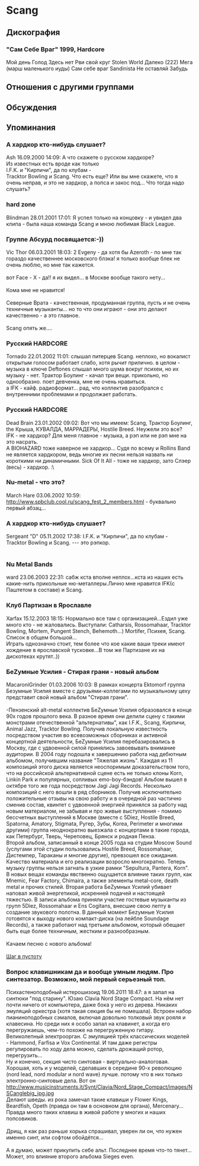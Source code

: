 # Scang



## Дискография

### "Сам Себе Враг" 1999, Hardcore

Мой день
Голод
Здесь нет
Рви свой круг
Stolen World
Далеко (222)
Мега (марш маленького иуды)
Сам себе враг
Sandinista
Не оставляй
Забудь



## Отношения с другими группами


## Обсуждения


## Упоминания

### А хардкор кто-нибудь слушает?

Ash 16.09.2000 14:09:
А что скажете о русском хардкоре?<BR>Из известных есть вроде как только<BR>I.F.K. и "Кирпичи", да по клубам -<BR>Tracktor Bowling и Scang.  Что есть еще? Или вы мне скажете, что я очень неправ, и это не хардкор, а попса и закос под... Что тогда надо слушать?

### hard zone

Blindman 28.01.2001 17:01:
Я успел только на концовку - и увидел два клипа - была наша команда Scang и мною любимая Black League.

### Группе Абсурд посвящается:-))

Vic Thor 06.03.2001 18:03:
2 Evgeny - да хотя бы Azeroth - по мне так гораздо качественнее московского блэка! я только вообще блек не очень люблю, но мне так кажется.<BR><BR>вот Face - X - да!! я их видел... в Москве вообще такого нету...<BR><BR>Кома мне не нравится!<BR><BR>Северные Врата - качественная, продуманная группа, пусть и не очень техничные музыканты... но то что они играют - они это делают качественно - а это главное.<BR><BR>Scang опять же....

### Русский HARDCORE

Tornado 22.01.2002 11:01:
слышал питерцев Scang. неплохо, но вокалист открытым голосом работает слабо, хотя рычит прилично. в целом - музыка в ключе Deftones слышал много шума вокруг психеи, но их музыку - нет. Трактор Боулинг - качал три вещи. прикольно, но однообразно. поет девченка, мне не очень нравиться.<BR>а IFK - кайф. радиоформат... рад, что коллектив разобрался с внутренними проблемами и продолжает работать.

### Русский HARDCORE

Dead Brain 23.01.2002 09:02:
Вот что мы имеем: Scang, Трактор Боулинг, the Крыша, КУВАЛДА, МАРРАДЕРЫ, Hostile Breed. Неужели это все?<BR>IFK - не хардкор? Для меня главное - музыка, а рэп или не рэп мне на это насрать.<BR>А BIOHAZARD тоже наверное не хардкор... Судя по всему и Rollins Band не является хардкором, ведь многие их песни нельзя назвать ни короткими ни динамичными. Sick Of It All - тоже не хардкор, зато Слэер (весь) - хардкор. :\

### Nu-metal - что это?

March Hare 03.06.2002 10:59:
<A HREF="http://www.spbclub.cool.ru/scang_fest_2_members.html" target="_blank">http://www.spbclub.cool.ru/scang_fest_2_members.html</A> - буквально первый абзац...

### А хардкор кто-нибудь слушает?

Sergeant &quot;D&quot; 05.11.2002 17:38:
I.F.K. и "Кирпичи", да по клубам - <BR>Tracktor Bowling и Scang. --- это рэпкор.<BR><BR>

### Nu Metal Bands

ward 23.06.2003 22:31:
сабж кста вполне неплох...кста из наших есть какие-нить прикольные ню-металлеры.Лично мне нравится IFK(с Паштетом в составе) и Scang.

### Клуб Партизан в Ярославле

Xarfax 15.12.2003 18:15:
Нормально все там с организацией...Ездил уже много кто - не жаловались. Выступали: Catharsis, Rossomahaar, Tracktor Bowling, Mortem, Pungent Stench, Behemoth...) Mortifer, Психея, Scang. Список в общем большой...<BR>Играть однозначно стоит, тем более что кое какие ваши треки имеют хождение в ярославской тусковке...В том же Партизане их на дискотеках крутят..))

### БеZумные Усилия - Стирая грани - новый альбом

MacaroniGrinder 01.03.2006 10:03:
В рамках концерта Ektomorf группа Безумные Усилия вместе с друзьями-коллегами по музыкальному цеху представит свой новый альбом "Стирая грани". <BR><BR>-Пензенский alt-metal коллектив БеZумные Усилия образовался в конце 90х годов прошлого века. В разное время они делили сцену с такими монстрами отечественной "альтернативы", как I.F.K., Scang, Кирпичи, Animal Jazz, Tracktor Bowling. Получив локальную известность посредством участия во всевозможных сборниках и активной концертной деятельности, БеZумные Усилия перебазировались в Москву, где с удвоенной силой принялись завоевывать внимание аудитории. В 2004 году подошла к завершению работа над дебютным альбомом, получившим название "Тяжелая жизнь". Каждая из 11 композиций этого диска является неоспоримым доказательством того, что на российской альтернативной сцене есть не только клоны Korn, Linkin Park и популярных, сопливых emo-boy-бэндов! Альбом вышел в октябре того же года посредством Jagi Jagi Records. Несколько композиций с него вошли в ряд сборников. Получив исключительно положительные отзывы на свою работу и в очередной раз частично сменив состав, квинтет с удвоенной энергией принялся за работу над новым материалом, не забывая и про живые выступления - помимо бессчетных выступлений в Москве (вместе с 5Diez, Hostile Breed, Spatorna, Amatory, Stigmata, Ругер, Зубы, Korea, Perimeter и многими другими) группа неоднократно выезжала с концертами в такие города, как Петербург, Тверь, Череповец, Брянск и родная Пенза.<BR>Второй альбом, записанный в конце 2005 года на студии Moscow Sound (услугами этой студии пользовались Hostile Breed, Rossomahaar, Дистемпер, Тараканы и многие другие), превзошел все ожидания. Качество материала и его реализации возросло многократно. Теперь музыку группы нельзя загнать в узкие рамки "Sepultura, Pantera, Korn". В новых вещах команды явственно ощущается влияние таких групп, как Mnemic, Fear Factory, Chimaira, а также элементы metal-core, death metal и прочих стилей. Вторая работа БеZумных Усилий убивает наповал живой энергетикой, искренней подачей и настоящей тяжестью. В записи альбома приняли участие гостевые музыканты из групп 5Diez, Rossomahaar и Ens Cogitans, внесшие свою лепту в создание звукового полотна. В данный момент Беzумные Усилия готовятся к выходу нового компакт-диска (на лейбле Soundage Records), а также работают над третьим альбомом, который обещает быть еще более техничным, жестким и разнообразным.<BR><BR>Качаем песню с нового альбома!<BR><BR><A HREF="http://slil.ru/22577902" TARGET="_blank">Шаг в пустоту</A>

### Вопрос клавишникам да и вообще умным людям. Про синтезатор. Возможно, мой первый серьезный топ.

Психастеноподобный истерошизоид 19.06.2011 18:47:
а я запал на синтюки "под старину". Юзаю Clavia Nord Stage Compact. На нём нет почти ничего от компьютера, даже бока у него из дерева. Никаких эмуляций оркестра (хотя такая секция бы не помешала). Встроен набор пианиноподобных сэмалов, включая довольно толковый звук рояля и клавесина. Но среди них я особо запал на клавинет, а когда его перегружаешь, чем-то похоже на перегруженную гитару.<BR>Великолепный электроорган. С эмуляцией трёх классических моделей - Hammond, Farfisa и Vox Continental. И там даже регистры регулировать по ходу дела можно, сделать дрожащий ротор, перегрузить...<BR>Ну и конечно, секция чисто синтовая - виртуально-аналоговая. Хорошая, хоть и у моделей, сделавших в середине 90-х революцию (nord lead, nord modular и nord wave) лучше. потому что в них только электронно-синтовые дела. Вот он<BR><A HREF="http://www.musicinstruments.it/Synt/Clavia/Nord_Stage_Compact/images/NSCanglebig_jpg.jpg" TARGET="_blank">http://www.musicinstruments.it/Synt/Clavia/Nord_Stage_Compact/images/NSCanglebig_jpg.jpg</A><BR>Делают шведы. из рока замечал такие клавиши у Flower Kings, Beardfish, Opeth (правда он там в основном для органа), Mercenary...<BR>Правда много таких клавиш в живой работе у многих и наших попсовиков. <BR><BR>Дрищ, я как раз раньше хорька спрашивал, уверен ли он, что нужен именно синт, или софтом обойдётся...<BR><BR>А я думаю, может прикупить себе альт. Последнее время что-то тянет... Может, это влияние второго альбома Sieges even. 

